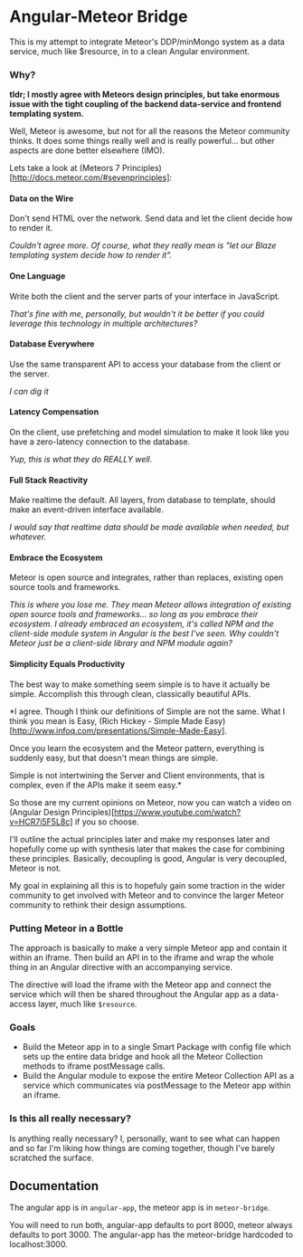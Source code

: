 # Angular-Meteor Bridge

This is my attempt to integrate Meteor's DDP/minMongo system as a data service, much like $resource, in to a clean Angular environment.

### Why?

**tldr; I mostly agree with Meteors design principles, but take enormous issue with the tight coupling of the backend data-service and frontend templating system.**

Well, Meteor is awesome, but not for all the reasons the Meteor community thinks.  It does some things really well and is really powerful... but other aspects are done better elsewhere (IMO).

Lets take a look at (Meteors 7 Principles)[http://docs.meteor.com/#sevenprinciples]:

#### Data on the Wire
Don't send HTML over the network. Send data and let the client decide how to render it.  

*Couldn't agree more.  Of course, what they really mean is "let our Blaze templating system decide how to render it".*

#### One Language
Write both the client and the server parts of your interface in JavaScript.  

*That's fine with me, personally, but wouldn't it be better if you could leverage this technology in multiple architectures?*

#### Database Everywhere
Use the same transparent API to access your database from the client or the server.  

*I can dig it*

#### Latency Compensation
On the client, use prefetching and model simulation to make it look like you have a zero-latency connection to the database.  

*Yup, this is what they do REALLY well.*

#### Full Stack Reactivity
Make realtime the default. All layers, from database to template, should make an event-driven interface available.  

*I would say that realtime data should be made available when needed, but whatever.*

#### Embrace the Ecosystem
Meteor is open source and integrates, rather than replaces, existing open source tools and frameworks.  

*This is where you lose me.  They mean Meteor allows integration of existing open source tools and frameworks... so long as you embrace their ecosystem.  I already embraced an ecosystem, it's called NPM and the client-side module system in Angular is the best I've seen.  Why couldn't Meteor just be a client-side library and NPM module again?*

#### Simplicity Equals Productivity
The best way to make something seem simple is to have it actually be simple. Accomplish this through clean, classically beautiful APIs.  

*I agree.  Though I think our definitions of Simple are not the same.  What I think you mean is Easy, (Rich Hickey - Simple Made Easy)[http://www.infoq.com/presentations/Simple-Made-Easy].  
  
Once you learn the ecosystem and the Meteor pattern, everything is suddenly easy, but that doesn't mean things are simple.  
  
Simple is not intertwining the Server and Client environments, that is complex, even if the APIs make it seem easy.*


So those are my current opinions on Meteor, now you can watch a video on (Angular Design Principles)[https://www.youtube.com/watch?v=HCR7i5F5L8c] if you so choose.

I'll outline the actual principles later and make my responses later and hopefully come up with synthesis later that makes the case for combining these principles.  Basically, decoupling is good, Angular is very decoupled, Meteor is not.

My goal in explaining all this is to hopefuly gain some traction in the wider community to get involved with Meteor and to convince the larger Meteor community to rethink their design assumptions.

### Putting Meteor in a Bottle

The approach is basically to make a very simple Meteor app and contain it within an iframe.  Then build an API in to the iframe and wrap the whole thing in an Angular directive with an accompanying service.

The directive will load the iframe with the Meteor app and connect the service which will then be shared throughout the Angular app as a data-access layer, much like `$resource`.

### Goals

* Build the Meteor app in to a single Smart Package with config file which sets up the entire data bridge and hook all the Meteor Collection methods to iframe postMessage calls.
* Build the Angular module to expose the entire Meteor Collection API as a service which communicates via postMessage to the Meteor app within an iframe.

### Is this all really necessary?

Is anything really necessary?  I, personally, want to see what can happen and so far I'm liking how things are coming together, though I've barely scratched the surface.

## Documentation

The angular app is in `angular-app`, the meteor app is in `meteor-bridge`.

You will need to run both, angular-app defaults to port 8000, meteor always defaults to port 3000.  The angular-app has the meteor-bridge hardcoded to localhost:3000.

